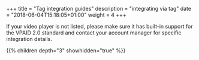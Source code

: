 +++
title = "Tag integration guides"
description = "integrating via tag"
date = "2018-06-04T15:18:05+01:00"
weight = 4
+++

If your video player is not listed, please make sure it has built-in support for the VPAID 2.0 standard and contact your account manager for specific integration details.

{{% children depth="3" showhidden="true" %}}
